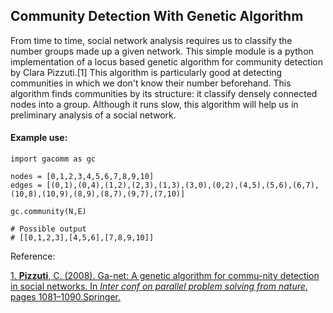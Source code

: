 ## Community Detection With Genetic Algorithm

From time to time, social network analysis requires us to classify the number groups made up a given network. This simple module is a python implementation of a locus based genetic algorithm for community detection by Clara Pizzuti.[1] This algorithm is particularly good at detecting communities in which we don't know their number beforehand. This algorithm finds communities by its structure: it classify densely connected nodes into a group. Although it runs slow, this algorithm will help us in preliminary analysis of a social network. 

#### Example use:

```
import gacomm as gc

nodes = [0,1,2,3,4,5,6,7,8,9,10]
edges = [(0,1),(0,4),(1,2),(2,3),(1,3),(3,0),(0,2),(4,5),(5,6),(6,7),(10,8),(10,9),(8,9),(8,7),(9,7),(7,10)]

gc.community(N,E)

# Possible output
# [[0,1,2,3],[4,5,6],[7,8,9,10]]

```

Reference:

[1. **Pizzuti**, C. (2008). Ga-net: A genetic algorithm for commu-nity detection in social networks. In *Inter conf on parallel problem solving from nature*, pages 1081–1090.Springer.](https://www.researchgate.net/publication/220701568_GA-Net_A_Genetic_Algorithm_for_Community_Detection_in_Social_Networks)